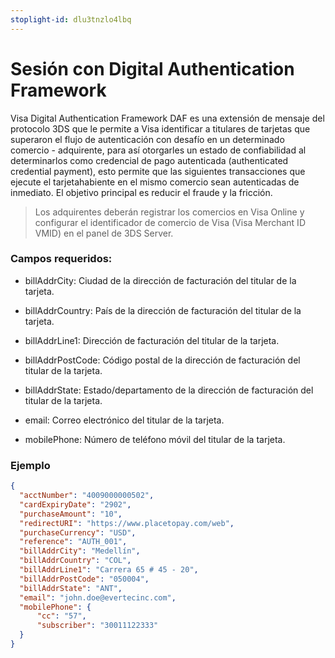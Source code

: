```yaml
---
stoplight-id: dlu3tnzlo4lbq
---
```


# Sesión con Digital Authentication Framework

Visa Digital Authentication Framework DAF es una extensión de mensaje del protocolo 3DS que le permite a Visa identificar a titulares de tarjetas que superaron el flujo de autenticación con desafío en un determinado comercio - adquirente, para así otorgarles un estado de confiabilidad al determinarlos como credencial de pago autenticada (authenticated credential payment), esto permite que las siguientes transacciones que ejecute el tarjetahabiente en el mismo comercio sean autenticadas de inmediato. El objetivo principal es reducir el fraude y la fricción.

> Los adquirentes deberán registrar los comercios en Visa Online y configurar el identificador de comercio de Visa (Visa Merchant ID VMID) en el panel de 3DS Server.

### Campos requeridos:

- billAddrCity: Ciudad de la dirección de facturación del titular de la tarjeta.

- billAddrCountry: País de la dirección de facturación del titular de la tarjeta.

- billAddrLine1: Dirección de facturación del titular de la tarjeta.

- billAddrPostCode:  Código postal de la dirección de facturación del titular de la tarjeta.

- billAddrState: Estado/departamento de la dirección de facturación del titular de la tarjeta.

- email: Correo electrónico del titular de la tarjeta.

- mobilePhone: Número de teléfono móvil del titular de la tarjeta.

### Ejemplo

```json
{
  "acctNumber": "4009000000502",
  "cardExpiryDate": "2902",
  "purchaseAmount": "10",
  "redirectURI": "https://www.placetopay.com/web",
  "purchaseCurrency": "USD",
  "reference": "AUTH_001",
  "billAddrCity": "Medellín",
  "billAddrCountry": "COL",
  "billAddrLine1": "Carrera 65 # 45 - 20",
  "billAddrPostCode": "050004",
  "billAddrState": "ANT",
  "email": "john.doe@evertecinc.com",
  "mobilePhone": {
      "cc": "57",
      "subscriber": "30011122333"
  }
}
```
